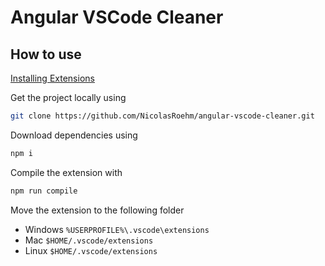 # Angular VSCode Cleaner

## How to use

[Installing Extensions](https://vscode-docs.readthedocs.io/en/stable/extensions/install-extension/)

Get the project locally using
```sh
git clone https://github.com/NicolasRoehm/angular-vscode-cleaner.git
```

Download dependencies using
```sh
npm i
```

Compile the extension with
```sh
npm run compile
```

Move the extension to the following folder

- Windows `%USERPROFILE%\.vscode\extensions`
- Mac `$HOME/.vscode/extensions`
- Linux `$HOME/.vscode/extensions`
